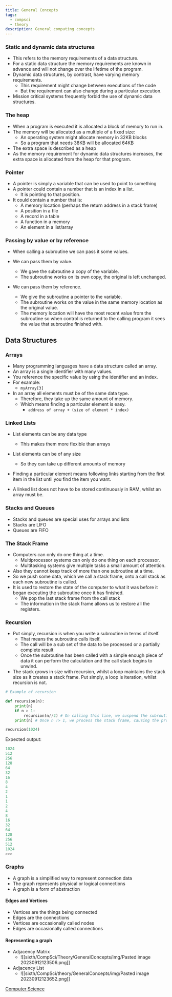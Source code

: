 ```yaml
---
title: General Concepts
tags:
  - compsci
  - theory
description: General computing concepts
---
```


### Static and dynamic data structures

- This refers to the memory requirements of a data structure.
- For a static data structure the memory requirements are known in advance and will not change over the lifetime of the program.
- Dynamic data structures, by contrast, have varying memory requirements.
	- This requirement might change between executions of the code
	- But the requirement can also change during a particular execution.
- Mission critical systems frequently forbid the use of dynamic data structures.

### The heap

- When a program is executed it is allocated a block of memory to run in.
- The memory will be allocated as a multiple of a fixed size:
	- An operating system might allocate memory in 32KB blocks
	- So a program that needs 38KB will be allocated 64KB
- The extra space is described as a heap
- As the memory requirement for dynamic data structures increases, the extra space is allocated from the heap for that program.

### Pointer

- A pointer is simply a variable that can be used to point to something
- A pointer could contain a number that is an index in a list.
	- It is pointing to that position.
- It could contain a number that is:
	- A memory location (perhaps the return address in a stack frame)
	- A position in a file
	- A record in a table
	- A function in a memory
	- An element in a list/array

### Passing by value or by reference

- When calling a subroutine we can pass it some values.

- We can pass them by value.
	- We gave the subroutine a copy of the variable.
	- The subroutine works on its own copy, the original is left unchanged.
- We can pass them by reference.
	- We give the subroutine a pointer to the variable.
	- The subroutine works on the value in the same memory location as the original value.
	- The memory location will have the most recent value from the subroutine so when control is returned to the calling program it sees the value that subroutine finished with.

## Data Structures

### Arrays

- Many programming languages have a data structure called an array.
- An array is a single identifier with many values.
- You reference the specific value by using the identifier and an index.
- For example:
	- `myArray[3]`
- In an array all elements must be of the same data type. 
	- Therefore, they take up the same amount of memory.
	- Which means finding a particular element is easy.
		- `address of array + (size of element * index)`

### Linked Lists

- List elements can be any data type
	- This makes them more flexible than arrays
- List elements can be of any size
	- So they can take up different amounts of memory
- Finding a particular element means following links starting from the first item in the list until you find the item you want.

- A linked list does not have to be stored continuously in RAM, whilst an array must be.

### Stacks and Queues

- Stacks and queues are special uses for arrays and lists
- Stacks are LIFO
- Queues are FIFO

### The Stack Frame

- Computers can only do one thing at a time.
	- Multiprocessor systems can only do one thing on each processor.
	- Multitasking systems give multiple tasks a small amount of attention.
- Also they cannot keep track of more than one subroutine at a time.
- So we push some data, which we call a stack frame, onto a call stack as each new subroutine is called.
- It is used to restore the state of the computer to what it was before it began executing the subroutine once it has finished.
	- We pop the last stack frame from the call stack
	- The information in the stack frame allows us to restore all the registers.

### Recursion

- Put simply, recursion is when you write a subroutine in terms of itself.
	- That means the subroutine calls itself.
	- The call will be a sub set of the data to be processed or a partially complete result
	- Once the subroutine has been called with a simple enough piece of data it can perform the calculation and the call stack begins to unwind.
- The stack grows in size with recursion, whilst a loop maintains the stack size as it creates a stack frame. Put simply, a loop is iteration, whilst recursion is not.

```py
# Example of recursion

def recursion(n):
	print(n)
	if n > 1:
		recursion(n//2) # On calling this line, we suspend the subroutine and add it to the stack frame
	print(n) # Once n !> 1, we process the stack frame, causing the program to spit out the inverse of what it previously printed.

recursion(1024)
```

Expected output:
```py
1024
512
256
128
64
32
16
8
4
2
1
1
2
4
8
16
32
64
128
256
512
1024
>>>
```

### Graphs

- A graph is a simplified way to represent connection data
- The graph represents physical or logical connections
- A graph is a form of abstraction

#### Edges and Vertices

- Vertices are the things being connected
- Edges are the connections
- Vertices are occasionally called nodes
- Edges are occasionally called connections

#### Representing a graph

- Adjacency Matrix
	- ![[sixth/CompSci/Theory/GeneralConcepts/img/Pasted image 20230912123506.png]]
- Adjacency List
	- ![[sixth/CompSci/theory/GeneralConcepts/img/Pasted image 20230912123652.png]]

[Computer Science](/ComputerScience)